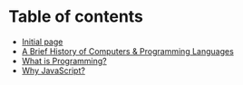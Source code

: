 # Table of contents

* [Initial page](README.md)
* [A Brief History of Computers & Programming Languages](chapter_1.md)
* [What is Programming?](chapter_2.md)
* [Why JavaScript?](chapter_3.md)
